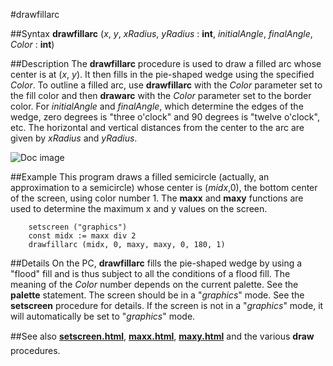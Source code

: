 
#drawfillarc

##Syntax
**drawfillarc** (_x_, _y_, _xRadius_, _yRadius_ : **int**,
_initialAngle_, _finalAngle_, _Color_ : **int**)




##Description
The **drawfillarc** procedure is used to draw a filled arc whose center is at (_x_, _y_). It then fills in the pie-shaped wedge using the specified _Color_. To outline a filled arc, use **drawfillarc** with the _Color_ parameter set to the fill color and then **drawarc** with the _Color_ parameter set to the border color. For _initialAngle_ and _finalAngle_, which determine the edges of the wedge, zero degrees is "three o'clock" and 90 degrees is "twelve o'clock", etc. The horizontal and vertical distances from the center to the arc are given by _xRadius_ and _yRadius_.

![Doc image](drawfillarc01.gif)


##Example
This program draws a filled semicircle (actually, an approximation to a semicircle) whose center is (_midx_,0), the bottom center of the screen, using color number 1. The **maxx** and **maxy** functions are used to determine the maximum x and y values on the screen.


        setscreen ("graphics")
        const midx := maxx div 2
        drawfillarc (midx, 0, maxy, maxy, 0, 180, 1)
##Details
On the PC, **drawfillarc**  fills the pie-shaped wedge by using a "flood" fill and is thus subject to all the conditions of a flood fill. 
The meaning of the _Color_ number depends on the current palette. See the **palette** statement.
The screen should be in a "_graphics_" mode. See the **setscreen** procedure for details. If the screen is not in a "_graphics_" mode, it will automatically be set to "_graphics_" mode.



##See also
**[setscreen.html](setscreen)**, **[maxx.html](maxx)**, **[maxy.html](maxy)** and the various **draw&#133;** procedures.


